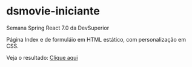 # dsmovie-iniciante
Semana Spring React 7.0  da DevSuperior

Página Index e de formuláio em HTML estático, com personalização em CSS. 

Veja o resultado: [Clique aqui](https://souzav.github.io/dsmovie-iniciante/)
